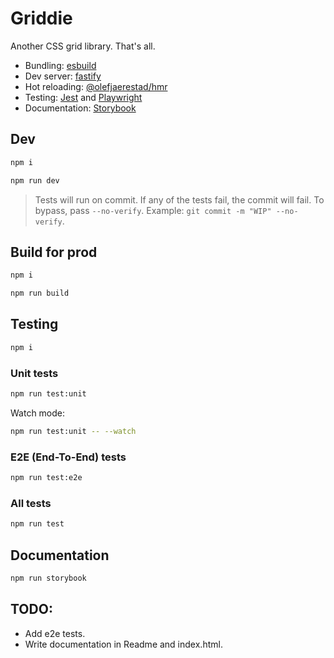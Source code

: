 # Griddie
Another CSS grid library. That's all.

- Bundling: [esbuild](https://esbuild.github.io/)
- Dev server: [fastify](https://www.fastify.io/)
- Hot reloading: [@olefjaerestad/hmr](https://www.npmjs.com/package/@olefjaerestad/hmr)
- Testing: [Jest](https://jestjs.io/en/) and [Playwright](https://playwright.dev/)
- Documentation: [Storybook](https://storybook.js.org/)

## Dev
```sh
npm i
```

```sh
npm run dev
```

> Tests will run on commit. If any of the tests fail, the commit will fail. To bypass, pass `--no-verify`. Example: `git commit -m "WIP" --no-verify`.

## Build for prod
```sh
npm i
```

```sh
npm run build
```

## Testing
```sh
npm i
```

### Unit tests
```sh
npm run test:unit
```

Watch mode:

```sh
npm run test:unit -- --watch
```

### E2E (End-To-End) tests
```sh
npm run test:e2e
```

### All tests
```sh
npm run test
```

## Documentation
```sh
npm run storybook
```

## TODO:
- Add e2e tests.
- Write documentation in Readme and index.html.

